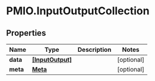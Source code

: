 # PMIO.InputOutputCollection

## Properties
Name | Type | Description | Notes
------------ | ------------- | ------------- | -------------
**data** | [**[InputOutput]**](InputOutput.md) |  | [optional] 
**meta** | [**Meta**](Meta.md) |  | [optional] 


